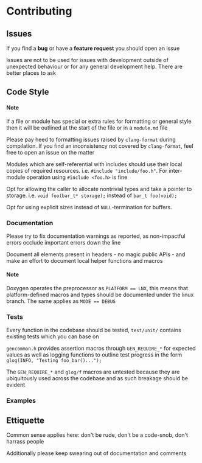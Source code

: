 # Contributing

## Issues

If you find a **bug** or have a **feature request** you should open an issue

Issues are not to be used for issues with development outside of unexpected behaviour or for any general development help. There are better places to ask

## Code Style

#### Note
If a file or module has special or extra rules for formatting or general style then it will be outlined at the start of the file or in a `module.md` file

Please pay heed to formatting issues raised by `clang-format` during compilation. If you find an inconsistency not covered by `clang-format`, feel free to open an issue on the matter

Modules which are self-referential with includes should use their local copies of required resources. i.e. `#include "include/foo.h"`. For inter-module operation using `#include <foo.h>` is fine

Opt for allowing the caller to allocate nontrivial types and take a pointer to storage. i.e. `void foo(bar_t* storage);` instead of `bar_t foo(void);`

Opt for using explicit sizes instead of `NULL`-termination for buffers.

### Documentation

Please try to fix documentation warnings as reported, as non-impactful errors occlude important errors down the line

Document all elements present in headers - no magic public APIs - and make an effort to document local helper functions and macros

#### Note
Doxygen operates the preprocessor as `PLATFORM == LNX`, this means that platform-defined macros and types should be documented under the linux branch. The same applies as `MODE == DEBUG`

### Tests

Every function in the codebase should be tested, `test/unit/` contains existing tests which you can base on

`gencommon.h` provides assertion macros through `GEN_REQUIRE_*` for expected values as well as logging functions to outline test progress in the form `glog(INFO, "Testing foo_bar()...");`

The `GEN_REQUIRE_*` and `glog/f` macros are untested because they are ubiquitously used across the codebase and as such breakage should be evident

### Examples

## Ettiquette

Common sense applies here: don't be rude, don't be a code-snob, don't harrass people

Additionally please keep swearing out of documentation and comments
